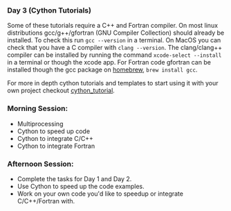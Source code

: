 ### Day 3 (Cython Tutorials)

Some of these tutorials require a C++ and Fortran compiler. On most linux distributions gcc/g++/gfortran (GNU Compiler Collection) should already be installed. To check this run `gcc --version` in a terminal. On MacOS you can check that you have a C compiler with `clang --version`. The clang/clang++ compiler can be installed by running the command `xcode-select --install` in a terminal or though the xcode app. For Fortran code gfortran can be installed though the gcc package on [homebrew](https://brew.sh/), `brew install gcc`.

For more in depth cython tutorials and templates to start using it with your own project checkout [cython_tutorial](https://github.com/tylern4/cython_tutorial).

### Morning Session:
- Multiprocessing
- Cython to speed up code
- Cython to integrate C/C++
- Cython to integrate Fortran


### Afternoon Session:
- Complete the tasks for Day 1 and Day 2.
- Use Cython to speed up the code examples.
- Work on your own code you'd like to speedup or integrate C/C++/Fortran with.

